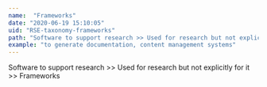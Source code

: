 ```yaml
---
name:  "Frameworks"
date: "2020-06-19 15:10:05"
uid: "RSE-taxonomy-frameworks"
path: "Software to support research >> Used for research but not explicitly for it >> Frameworks"
example: "to generate documentation, content management systems" 
---
```


Software to support research >> Used for research but not explicitly for it >> Frameworks